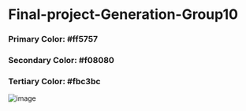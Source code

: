 # Final-project-Generation-Group10
### Primary Color: #ff5757
### Secondary Color: #f08080
### Tertiary Color: #fbc3bc
![image](https://user-images.githubusercontent.com/74394547/181909235-89364ff9-b02d-4366-bbdb-6e8b72809204.png)
